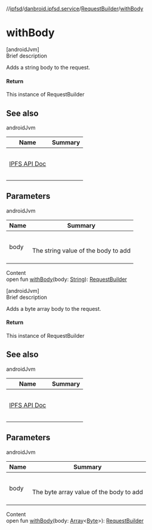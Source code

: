 //[ipfsd](../../index.md)/[danbroid.ipfsd.service](../index.md)/[RequestBuilder](index.md)/[withBody](with-body.md)



# withBody  
[androidJvm]  
Brief description  


Adds a string body to the request.



#### Return  


This instance of RequestBuilder



## See also  
  
androidJvm  
  
|  Name|  Summary| 
|---|---|
| <a href="https://docs.ipfs.io/reference/api/http/">IPFS API Doc</a>| <br><br><br><br>
  


## Parameters  
  
androidJvm  
  
|  Name|  Summary| 
|---|---|
| body| <br><br>The string value of the body to add<br><br>
  
  
Content  
open fun [withBody](with-body.md)(body: [String](https://docs.oracle.com/javase/8/docs/api/java/lang/String.html)): [RequestBuilder](index.md)  


[androidJvm]  
Brief description  


Adds a byte array body to the request.



#### Return  


This instance of RequestBuilder



## See also  
  
androidJvm  
  
|  Name|  Summary| 
|---|---|
| <a href="https://docs.ipfs.io/reference/api/http/">IPFS API Doc</a>| <br><br><br><br>
  


## Parameters  
  
androidJvm  
  
|  Name|  Summary| 
|---|---|
| body| <br><br>The byte array value of the body to add<br><br>
  
  
Content  
open fun [withBody](with-body.md)(body: [Array](https://kotlinlang.org/api/latest/jvm/stdlib/kotlin/-array/index.html)<[Byte](https://kotlinlang.org/api/latest/jvm/stdlib/kotlin/-byte/index.html)>): [RequestBuilder](index.md)  



